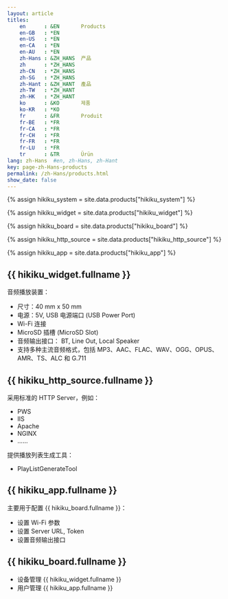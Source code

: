 ```yaml
---
layout: article
titles:
    en      : &EN       Products
    en-GB   : *EN
    en-US   : *EN
    en-CA   : *EN
    en-AU   : *EN
    zh-Hans : &ZH_HANS  产品
    zh      : *ZH_HANS
    zh-CN   : *ZH_HANS
    zh-SG   : *ZH_HANS
    zh-Hant : &ZH_HANT  產品
    zh-TW   : *ZH_HANT
    zh-HK   : *ZH_HANT
    ko      : &KO       제품
    ko-KR   : *KO
    fr      : &FR       Produit
    fr-BE   : *FR
    fr-CA   : *FR
    fr-CH   : *FR
    fr-FR   : *FR
    fr-LU   : *FR
    tr      : &TR       Ürün
lang: zh-Hans  #en, zh-Hans, zh-Hant
key: page-zh-Hans-products
permalink: /zh-Hans/products.html
show_date: false
---
```



{% assign hikiku_system    = site.data.products["hikiku_system"] %}

{% assign hikiku_widget    = site.data.products["hikiku_widget"] %}

{% assign hikiku_board     = site.data.products["hikiku_board"] %}

{% assign hikiku_http_source   = site.data.products["hikiku_http_source"] %}

{% assign hikiku_app       = site.data.products["hikiku_app"] %}


## {{ hikiku_widget.fullname }}

音频播放装置：

- 尺寸：40 mm x 50 mm
- 电源：5V, USB 电源端口 (USB Power Port)
- Wi-Fi 连接
- MicroSD 插槽 (MicroSD Slot)
- 音频输出接口： BT, Line Out, Local Speaker
- 支持多种主流音频格式，包括 MP3、AAC、FLAC、WAV、OGG、OPUS、AMR、TS、ALC 和 G.711


## {{ hikiku_http_source.fullname }}

采用标准的 HTTP Server，例如：

- PWS
- IIS
- Apache
- NGINX
- ......

提供播放列表生成工具：

- PlayListGenerateTool


## {{ hikiku_app.fullname }}

主要用于配置 {{ hikiku_board.fullname }}：

- 设置 Wi-Fi 参数
- 设置 Server URL, Token 
- 设置音频输出接口


## {{ hikiku_board.fullname }}

- 设备管理 {{ hikiku_widget.fullname }}
- 用户管理 {{ hikiku_app.fullname }}

